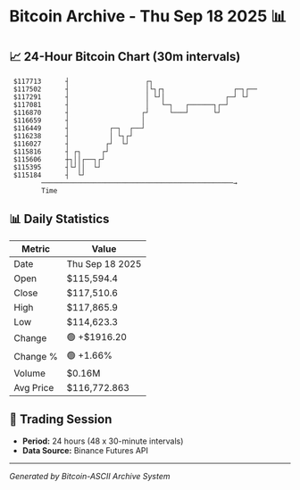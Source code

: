 # Bitcoin Archive - Thu Sep 18 2025 📊

## 📈 24-Hour Bitcoin Chart (30m intervals)

```
 $117713      ┤                   ┌┐                           
 $117502      ┤                   │└┐┌┐                 ┌─┐┌── 
 $117291      ┤                   │ └┘│               ┌─┘ └┘   
 $117081      ┤                   │   └─┐   ┌──────┐┌─┘        
 $116870      ┤                  ┌┘     └───┘      └┘          
 $116659      ┤                  │                             
 $116449      ┤          ┌─┐  ┌──┘                             
 $116238      ┤          │ └┐┌┘                                
 $116027      ┤         ┌┘  └┘                                 
 $115816      ┤ ┌┐     ┌┘                                      
 $115606      ┼┐││┌──┐┌┘                                       
 $115395      ┤└┘││  └┘                                        
 $115184      ┤  └┘                                            
        ────────────────────────────────────────────────→
        Time
```

## 📊 Daily Statistics

| Metric | Value |
|--------|-------|
| Date | Thu Sep 18 2025 |
| Open | $115,594.4 |
| Close | $117,510.6 |
| High | $117,865.9 |
| Low | $114,623.3 |
| Change | 🟢 +$1916.20 |
| Change % | 🟢 +1.66% |
| Volume | $0.16M |
| Avg Price | $116,772.863 |

## 📅 Trading Session

- **Period:** 24 hours (48 x 30-minute intervals)
- **Data Source:** Binance Futures API

---
*Generated by Bitcoin-ASCII Archive System*
